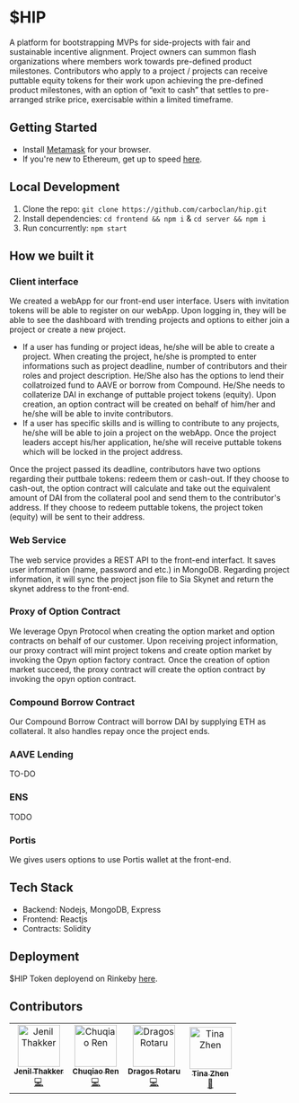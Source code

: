 # $HIP
A platform for bootstrapping MVPs for side-projects with fair and sustainable incentive alignment. Project owners can summon flash organizations where members work towards pre-defined product milestones. Contributors who apply to a project / projects can receive puttable equity tokens for their work upon achieving the pre-defined product milestones, with an option of “exit to cash” that settles to pre-arranged strike price, exercisable within a limited timeframe.

## Getting Started

- Install [Metamask](https://metamask.io) for your browser.
- If you're new to Ethereum, get up to speed [here](https://medium.com/@mattcondon/getting-up-to-speed-on-ethereum-63ed28821bbe).

## Local Development

1. Clone the repo: `git clone https://github.com/carboclan/hip.git`
2. Install dependencies: `cd frontend && npm i` & `cd server && npm i`
3. Run concurrently: `npm start` 

## How we built it
### Client interface
We created a webApp for our front-end user interface. Users with invitation tokens will be able to register on our webApp. Upon logging in, they will be able to see the dashboard with trending projects and options to either join a project or create a new project. 
- If a user has funding or project ideas, he/she will be able to create a project. When creating the project, he/she is prompted to enter informations such as project deadline, number of contributors and their roles and project description. He/She also has the options to lend their collatroized fund to AAVE or borrow from Compound. He/She needs to collaterize DAI in exchange of puttable project tokens (equity). Upon creation, an option contract will be created on behalf of him/her and he/she will be able to invite contributors.
- If a user has specific skills and is willing to contribute to any projects, he/she will be able to join a project on the webApp. Once the project leaders accept his/her application, he/she will receive puttable tokens which will be locked in the project address. 

Once the project passed its deadline, contributors have two options regarding their puttbale tokens: redeem them or cash-out. If they choose to cash-out, the option contract will calculate and take out the equivalent amount of DAI from the collateral pool and send them to the contributor's address. If they choose to redeem puttable tokens, the project token (equity) will be sent to their address. 

### Web Service
The web service provides a REST API to the front-end interfact. It saves user information (name, password and etc.) in MongoDB. Regarding project information, it will sync the project json file to Sia Skynet and return the skynet address to the front-end.

### Proxy of Option Contract
We leverage Opyn Protocol when creating the option market and option contracts on behalf of our customer. Upon receiving project information, our proxy contract will mint project tokens and create option market by invoking the Opyn option factory contract. Once the creation of option market succeed, the proxy contract will create the option contract by invoking the opyn option contract.

### Compound Borrow Contract
Our Compound Borrow Contract will borrow DAI by supplying ETH as collateral. It also handles repay once the project ends. 

### AAVE Lending
TO-DO

### ENS
TODO

### Portis
We gives users options to use Portis wallet at the front-end. 

## Tech Stack

- Backend: Nodejs, MongoDB, Express
- Frontend: Reactjs
- Contracts: Solidity

## Deployment
$HIP Token deployend on Rinkeby [here](https://rinkeby.etherscan.io/tx/0xfd1b6774c3f129e6e470e6fd201757d1a1d4a433e35975ff7ed30e3a60f88cdb).

## Contributors

<table><tr><td align="center"><a href="https://github.com/jenil04"><img src="https://avatars3.githubusercontent.com/u/22861609?s=400&u=e28855eea949d6fe1be0d1be52e5184baa05e610&v=4" width="75px;" alt="Jenil Thakker"/><br /><sub><b>Jenil Thakker</b></sub></a><br /><a href="https://github.com/carboclan/hip/commits?author=jenil04" title="Code">💻</a></td><td align="center"><a href="https://github.com/renchuqiao"><img src="https://avatars3.githubusercontent.com/u/6487514?s=400&u=4dc44328d4c985d05782fa514a5677d5aecbbe74&v=4" width="75px;" alt="Chuqiao Ren"/><br /><sub><b>Chuqiao Ren</b></sub></a><br /><a href="https://github.com/carboclan/hip/commits?author=renchuqiao" title="Code">💻</a></td><td align="center"><a href="https://github.com/dragosrotaru"><img src="https://avatars2.githubusercontent.com/u/7482137?s=400&u=e443144a8ab9ada0f13cd7f1f7008b652819c154&v=4" width="75px;" alt="Dragos Rotaru"/><br /><sub><b>Dragos Rotaru</b></sub></a><br /><a href="https://github.com/carboclan/hip/commits?author=dragosrotaru" title="Code">💻</a></td><td align="center"><a href="https://github.com/CarboClanC"><img src="https://avatars3.githubusercontent.com/u/50804295?s=400&u=e5c09bf39e8b301ac20804a4994f32fa068c290a&v=4" width="75px;" alt="Tina Zhen"/><br /><sub><b>Tina Zhen</b></sub></a><br /><a href="https://github.com/carboclan/hip/commits?author=CarboClanC" title="Code">🎨</a></td></tr></table>

